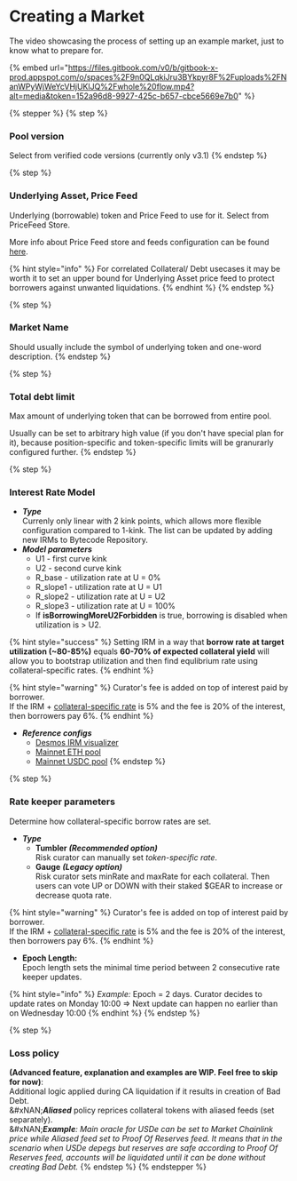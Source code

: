 # Creating a Market

The video showcasing the process of setting up an example market, just to know what to prepare for.

{% embed url="https://files.gitbook.com/v0/b/gitbook-x-prod.appspot.com/o/spaces%2F9n0QLqkiJru3BYkpyr8F%2Fuploads%2FNanWPyWjWeYcVHjUKlJQ%2Fwhole%20flow.mp4?alt=media&token=152a96d8-9927-425c-b657-cbce5669e7b0" %}

{% stepper %}
{% step %}
### Pool version

Select from verified code versions (currently only v3.1)
{% endstep %}

{% step %}
### Underlying Asset, Price Feed

Underlying (borrowable) token and Price Feed to use for it. Select from PriceFeed Store.

More info about Price Feed store and feeds configuration can be found [here](https://docs.gearbox.fi/gearbox-permissionless-doc/step-by-step-guides/adding-required-price-feeds).

{% hint style="info" %}
For correlated Collateral/ Debt usecases it may be worth it to set an upper bound for Underlying Asset price feed to protect borrowers against unwanted liquidations.
{% endhint %}
{% endstep %}

{% step %}
### Market Name

Should usually include the symbol of underlying token and one-word description.
{% endstep %}

{% step %}
### Total debt limit

Max amount of underlying token that can be borrowed from entire pool.&#x20;

Usually can be set to arbitrary high value (if you don't have special plan for it), because position-specific and token-specific limits will be granurarly configured further.
{% endstep %}

{% step %}
### Interest Rate Model

* _**Type**_\
  Currenly only linear with 2 kink points, which allows more flexible configuration compared to 1-kink. The list can be updated by adding new IRMs to Bytecode Repository.
* _**Model parameters**_
  * U1 - first curve kink
  * U2 - second curve kink
  * R\_base - utilization rate at U = 0%
  * R\_slope1 - utilization rate at U = U1
  * R\_slope2 - utilization rate at U = U2
  * R\_slope3 - utilization rate at U = 100%&#x20;
  * If **isBorrowingMoreU2Forbidden** is true, borrowing is disabled when utilization is > U2.

{% hint style="success" %}
Setting IRM in a way that **borrow rate at target utilization (\~80-85%)** equals **60-70% of expected collateral yield** will allow you to bootstrap utilization and then find equlibrium rate using collateral-specific rates.
{% endhint %}

{% hint style="warning" %}
Curator's fee is added on top of interest paid by borrower.\
If the IRM + [collateral-specific rate](https://docs.gearbox.fi/gearbox-permissionless-doc/competitive-advantages/collateral-specific-rates) is 5% and the fee is 20% of the interest, then borrowers pay 6%.
{% endhint %}

* _**Reference configs**_&#x20;
  * [Desmos IRM visualizer](https://www.desmos.com/calculator/d281eeb4a9)
  * [Mainnet ETH pool](https://app.gearbox.fi/pools/0xda0002859b2d05f66a753d8241fcde8623f26f4f/utilization)
  * [Mainnet USDC pool](https://app.gearbox.fi/pools/0xda00000035fef4082f78def6a8903bee419fbf8e)
{% endstep %}

{% step %}
### Rate keeper parameters

Determine how collateral-specific borrow rates are set.

* _**Type**_
  * **Tumbler&#x20;**_**(Recommended option)**_\
    Risk curator can manually set _token-specific rate_.&#x20;
  * **Gauge** _**(Legacy option)**_\
    Risk curator sets minRate and maxRate for each collateral. Then users can vote UP or DOWN with their staked $GEAR to increase or decrease quota rate.

{% hint style="warning" %}
Curator's fee is added on top of interest paid by borrower.\
If the IRM + [collateral-specific rate](https://docs.gearbox.fi/gearbox-permissionless-doc/competitive-advantages/collateral-specific-rates) is 5% and the fee is 20% of the interest, then borrowers pay 6%.
{% endhint %}

* **Epoch Length:** \
  Epoch length sets the minimal time period between 2 consecutive rate keeper updates.

{% hint style="info" %}
_Example:_ Epoch = 2 days. Curator decides to update rates on Monday 10:00 ⇒ Next update can happen no earlier than on Wednesday 10:00
{% endhint %}
{% endstep %}

{% step %}
### Loss policy

**(Advanced feature, explanation and examples are WIP. Feel free to skip for now)**:\
Additional logic applied during CA liquidation if it results in creation of Bad Debt.\
&#xNAN;_**Aliased**_ policy reprices collateral tokens with aliased feeds (set separately). \
&#xNAN;_**Example**: Main oracle for USDe can be set to Market Chainlink price while Aliased feed set to Proof Of Reserves feed. It means that in the scenario when USDe depegs but reserves are safe according to Proof Of Reserves feed, accounts will be liquidated until it can be done without creating Bad Debt._
{% endstep %}
{% endstepper %}
